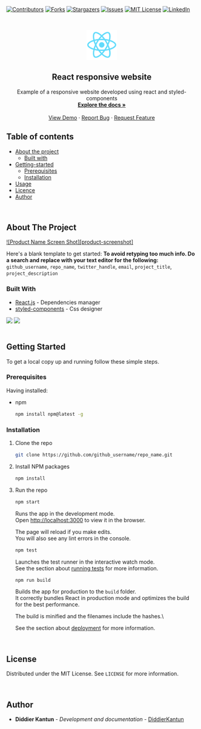 
<!-- BADGETS -->
[![Contributors](https://img.shields.io/github/contributors/DiddierKantun/react-responsive-website)](https://github.com/DiddierKantun/react-responsive-website/graphs/contributors)
[![Forks](https://img.shields.io/github/forks/DiddierKantun/react-responsive-website)](https://github.com/DiddierKantun/react-responsive-website/network/members)
[![Stargazers](https://img.shields.io/github/stars/DiddierKantun/react-responsive-website)](https://github.com/DiddierKantun/react-responsive-website/stargazers)
[![Issues](https://img.shields.io/github/issues/DiddierKantun/react-responsive-website)](https://github.com/DiddierKantun/react-responsive-website/issues)
[![MIT License](https://img.shields.io/github/license/DiddierKantun/react-responsive-website?label=license)](https://github.com/DiddierKantun/react-responsive-website/blob/main/LICENSE.md)
[![LinkedIn](https://img.shields.io/badge/LinkedIn-Profile-informational?style=flat&logo=linkedin&logoColor=white&color=0D76A8)](https://www.linkedin.com/in/diddierkant%C3%BAnquintal/)


<!-- PROJECT LOGO -->
<br />
<p align="center">
  <a href="https://github.com/DiddierKantun/react-responsive-website">
    <img src="https://github.com/DiddierKantun/react-responsive-website/blob/main/public/logo192.png" alt="Logo" width="80" height="80">
  </a>

  <h2 align="center">React responsive website</h3>

  <p align="center">
    Example of a responsive website developed using react and styled-components
    <br />
    <a href="https://github.com/DiddierKantun/react-responsive-website/tree/main/src"><strong>Explore the docs »</strong></a>
    <br />
    <br />
    <a href="https://github.com/DiddierKantun/react-responsive-website">View Demo</a>
    ·
    <a href="https://github.com/DiddierKantun/react-responsive-website/issues">Report Bug</a>
    ·
    <a href="https://github.com/DiddierKantun/react-responsive-website/issues">Request Feature</a>
  </p>
</p>

<!-- TABLE OF CONTENTS -->
## Table of contents

* [About the project](#about-the-project)
   * [Built with](#table-of-contents)
* [Getting-started](#installation)
   * [Prerequisites](#stdin)
   * [Installation](#local-files)
* [Usage](#usage)
* [Licence](#stdin)
* [Author](#Author)

<br />

<!-- ABOUT THE PROJECT -->
## About The Project

[![Product Name Screen Shot][product-screenshot]](https://example.com)

Here's a blank template to get started:
**To avoid retyping too much info. Do a search and replace with your text editor for the following:**
`github_username`, `repo_name`, `twitter_handle`, `email`, `project_title`, `project_description`


### Built With

* [React.js](https://reactjs.org/docs/getting-started.html) - Dependencies manager
* [styled-components](https://styled-components.com/docs) - Css designer

<!-- PROJECT SHIELDS -->
<div class="col-md-12">
  <img src="https://img.shields.io/badge/React-20232A?style=for-the-badge&logo=react&logoColor=61DAFB" />
  <img src="https://img.shields.io/badge/styled--components-DB7093?style=for-the-badge&logo=styled-components&logoColor=white" />
</div>

<br />

<!-- GETTING STARTED -->
## Getting Started

To get a local copy up and running follow these simple steps.

### Prerequisites

Having installed:
* npm
  ```sh
  npm install npm@latest -g
  ```

### Installation

1. Clone the repo
   ```sh
   git clone https://github.com/github_username/repo_name.git
   ```
2. Install NPM packages
   ```sh
   npm install
   ```
 3. Run the repo
    ```sh
    npm start
    ```
    Runs the app in the development mode.\
    Open [http://localhost:3000](http://localhost:3000) to view it in the browser.

    The page will reload if you make edits.\
    You will also see any lint errors in the console.

    ```sh
    npm test
    ```
    Launches the test runner in the interactive watch mode.\
    See the section about [running tests](https://facebook.github.io/create-react-app/docs/running-tests) for more information.

    ```sh
    npm run build
    ```
    Builds the app for production to the `build` folder.\
    It correctly bundles React in production mode and optimizes the build for the best performance.

    The build is minified and the filenames include the hashes.\

    See the section about [deployment](https://facebook.github.io/create-react-app/docs/deployment) for more information.

<br />
  
  <!-- LICENSE -->
## License

Distributed under the MIT License. See `LICENSE` for more information.


<br />

  <!-- AUTHOR -->
## Author

* **Diddier Kantun** - *Development and documentation* - [DiddierKantun](https://github.com/DiddierKantun)
